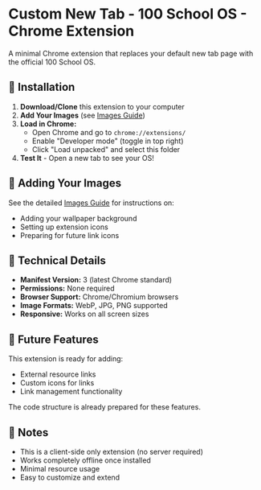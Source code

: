 # Custom New Tab - 100 School OS - Chrome Extension

A minimal Chrome extension that replaces your default new tab page with the official 100 School OS. 

## 🚀 Installation

1. **Download/Clone** this extension to your computer
2. **Add Your Images** (see [Images Guide](assets/IMAGES-GUIDE.md))
3. **Load in Chrome:**
   - Open Chrome and go to `chrome://extensions/`
   - Enable "Developer mode" (toggle in top right)
   - Click "Load unpacked" and select this folder
4. **Test It** - Open a new tab to see your OS!

## 🎨 Adding Your Images

See the detailed [Images Guide](assets/IMAGES-GUIDE.md) for instructions on:
- Adding your wallpaper background
- Setting up extension icons
- Preparing for future link icons

## 🔧 Technical Details

- **Manifest Version:** 3 (latest Chrome standard)
- **Permissions:** None required
- **Browser Support:** Chrome/Chromium browsers
- **Image Formats:** WebP, JPG, PNG supported
- **Responsive:** Works on all screen sizes

## 🚀 Future Features

This extension is ready for adding:
- External resource links
- Custom icons for links
- Link management functionality

The code structure is already prepared for these features.

## 📝 Notes

- This is a client-side only extension (no server required)
- Works completely offline once installed
- Minimal resource usage
- Easy to customize and extend

